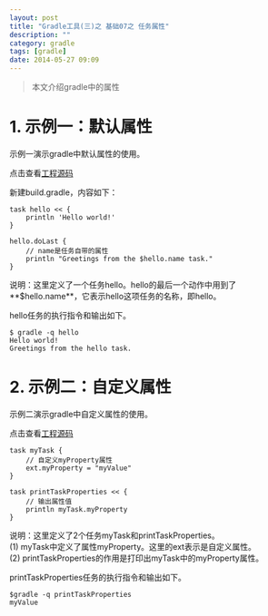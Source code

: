 ```yaml
---
layout: post
title: "Gradle工具(三)之 基础07之 任务属性"
description: ""
category: gradle
tags: [gradle]
date: 2014-05-27 09:09
---
```


> 本文介绍gradle中的属性


# 1. 示例一：默认属性

示例一演示gradle中默认属性的使用。

点击查看[工程源码](https://github.com/wangkuiwu/gradle_demos/blob/master/basic/09_PROPERTY_name/build.gradle)

新建build.gradle，内容如下：

    task hello << {
        println 'Hello world!'
    }

    hello.doLast {
        // name是任务自带的属性
        println "Greetings from the $hello.name task."
    }

说明：这里定义了一个任务hello。hello的最后一个动作中用到了**$hello.name**，它表示hello这项任务的名称，即hello。

hello任务的执行指令和输出如下。

    $ gradle -q hello
    Hello world!
    Greetings from the hello task.


# 2. 示例二：自定义属性

示例二演示gradle中自定义属性的使用。

点击查看[工程源码](https://github.com/wangkuiwu/gradle_demos/blob/master/basic/10_PROPERTY_diy/build.gradle)


    task myTask {
        // 自定义myProperty属性
        ext.myProperty = "myValue"
    }

    task printTaskProperties << {
        // 输出属性值
        println myTask.myProperty
    }

说明：这里定义了2个任务myTask和printTaskProperties。  
(1) myTask中定义了属性myProperty。这里的ext表示是自定义属性。  
(2) printTaskProperties的作用是打印出myTask中的myProperty属性。


printTaskProperties任务的执行指令和输出如下。

    $gradle -q printTaskProperties
    myValue

